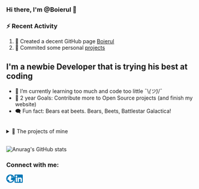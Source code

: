 ### Hi there, I'm @Boierul 👋
         
### :zap: Recent Activity

<!--START_SECTION:activity-->
1. 💪 Created a decent GitHub page [Boierul](https://github.com/Boierul)
2. 🧱 Commited some personal [projects](https://github.com/Boierul?tab=repositories)  
                  <!-- 1. 💪 Opened PR [#1412](https://github.com/nuxt/framework/pull/1412) in [nuxt/framework](https://github.com/nuxt/framework)
                  2. ❗️ Opened issue [#1408](https://github.com/nuxt/framework/issues/1408) in [nuxt/framework](https://github.com/nuxt/framework)
                  3. 🎉 Merged PR [#226](https://github.com/madlabsinc/mevn-cli/pull/226) in [madlabsinc/mevn-cli](https://github.com/madlabsinc/mevn-cli) -->
<!--END_SECTION:activity-->

## I'm a newbie Developer that is trying his best at coding

- 🌱 I’m currently learning too much and code too little  ¯\\_(ツ)_/¯
- 🥅 2 year Goals: Contribute more to Open Source projects (and finish my website) 
- 🗨️ Fun fact: Bears eat beets. Bears, Beets, Battlestar Galactica!
<br>

<details>
  <summary>🔭 The projects of mine</summary>
  
<!--START_SECTION:activity-->
1. ✔️ First attempt at using a WebApi to [CRUD data](https://github.com/Boierul/TodosWebAPI) 
2. 🔒 Implementation of famous [Cryptographical Algorithms](https://github.com/Boierul/Cryptography) in Python
<!--END_SECTION:activity-->

</details>
<br>

![Anurag's GitHub stats](https://github-readme-stats.vercel.app/api?username=Boierul&show_icons=true&theme=radical)

### Connect with me:

[<img align="left" alt="INPROGRESS..." width="22px" src="https://github.com/Boierul/Boierul/blob/main/Images/Website_Globe.png" />][website]
[<img align="left" alt="Boierul | LinkedIn" width="22px" src="https://github.com/Boierul/Boierul/blob/main/Images/LinkedIn_Logo.png" />][linkedin]
<br />



[website]: #TBD
[linkedin]: https://www.linkedin.com/in/dan-pintea-1a1487220/

